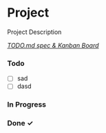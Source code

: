 # Project

Project Description

<em>[TODO.md spec & Kanban Board](https://bit.ly/3fCwKfM)</em>

### Todo

- [ ] sad  
- [ ] dasd  

### In Progress


### Done ✓


